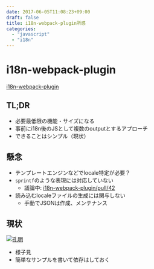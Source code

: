 ```yaml
---
date: 2017-06-05T11:08:23+09:00
draft: false
title: i18n-webpack-plugin所感
categories:
  - "javascript"
  - "i18n"
---
```

# i18n-webpack-plugin

[i18n-webpack-plugin](https://github.com/webpack-contrib/i18n-webpack-plugin)

## TL;DR

- 必要最低限の機能・サイズになる
- 事前にi18n後のJSとして複数のoutputとするアプローチ
- できることはシンプル（現状）

## 懸念

- テンプレートエンジンなどでlocale特定が必要？
- `sprintf`のような表現には対応していない
  - 議論中: [i18n-webpack-plugin/pull/42](https://github.com/webpack-contrib/i18n-webpack-plugin/pull/42)
- 読み込むlocaleファイルの生成には関与しない
  - 手動でJSONは作成、メンテナンス

## 現状

[![孔明](http://tiqav.com/4BZ.th.jpg)](http://tiqav.com/4BZ)

- 様子見
- 簡単なサンプルを書いて依存はしておく
